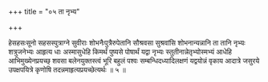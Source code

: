+++
title = "०५ ता नृभ्य"

+++

हेसहसःसूनो सहसस्पुत्राग्ने सुवीराः शोभनैःपुत्रैरुपेतानि सौश्रवसा सुश्रवांसि शोभनान्यन्नानि ता तानि नृभ्यः शत्रुजनेभ्यः आहृत्य धाः अस्मासुधेहि किमर्थं पुष्यसे पोषार्थं यद्वा नृभ्यः स्तुतीनान्नेतृभ्योस्मभ्यं आधेहि आभिमुख्येनप्रयच्छ् शवसा बलेनयुक्तस्त्वं भूरि बहुलं पश्वः सम्बन्धिदध्यादिलक्षणं यद्वयोन्नं वृकाय आदात्रे जसुरये उपक्षपयित्रे कृणोषि तदन्नमाहृत्यप्रयच्छेत्यर्थः ॥ ५ ॥